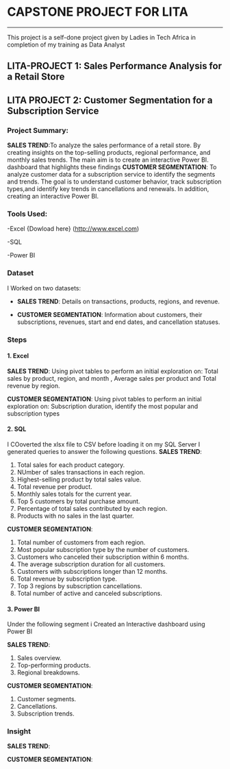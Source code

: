 # CAPSTONE PROJECT FOR LITA
---------------------------------------------------------------
This project is a self-done project given by Ladies in Tech Africa in completion of my training as Data Analyst 

## LITA-PROJECT 1: Sales Performance Analysis for a Retail Store
## LITA PROJECT 2: Customer Segmentation for a Subscription Service

### Project Summary:
**SALES TREND**:To analyze the sales performance of a retail store. By creating insights on the top-selling products, regional 
performance, and monthly sales trends. The main aim is to create an interactive Power BI. 
dashboard that highlights these findings
**CUSTOMER SEGMENTATION**: To analyze customer data for a subscription service to identify the segments and trends. The goal is to understand customer behavior, track subscription types,and identify key trends in cancellations and renewals. In addition, creating an interactive Power BI.

### Tools Used:
-Excel {Dowload here} (http://www.excel.com)

-SQL

-Power BI

### Dataset
I Worked on two datasets:
- **SALES TREND**: Details on transactions, products, regions, and revenue.
  
- **CUSTOMER SEGMENTATION**: Information about customers, their subscriptions, revenues, start and end dates, and cancellation statuses.

### Steps
#### 1. Excel
**SALES TREND**: Using pivot tables to perform an initial exploration on: Total sales by product, region, and month , Average sales per product and Total revenue by region.

**CUSTOMER SEGMENTATION**:  Using pivot tables to perform an initial exploration on: Subscription duration, identify the most popular and subscription types

#### 2. SQL
I COoverted the xlsx file to CSV before loading it on my SQL Server
 I generated queries to answer the following questions. 
**SALES TREND**:
1. Total sales for each product category.
2. NUmber of sales transactions in each region.
3. Highest-selling product by total sales value.
4. Total revenue per product.
5. Monthly sales totals for the current year.
6. Top 5 customers by total purchase amount.
7. Percentage of total sales contributed by each region.
8. Products with no sales in the last quarter.

**CUSTOMER SEGMENTATION**:
1. Total number of customers from each region.
2. Most popular subscription type by the number of customers.
3. Customers who canceled their subscription within 6 months.
4. The average subscription duration for all customers.
5. Customers with subscriptions longer than 12 months.
6. Total revenue by subscription type.
7. Top 3 regions by subscription cancellations.
8. Total number of active and canceled subscriptions.

   
#### 3. Power BI
Under the following segment i Created an Interactive dashboard using Power BI

**SALES TREND**:  
1. Sales overview.
2. Top-performing products.
3. Regional breakdowns.

**CUSTOMER SEGMENTATION**:
1. Customer segments.
2. Cancellations.
3. Subscription trends. 

### Insight
**SALES TREND**:

**CUSTOMER SEGMENTATION**:
